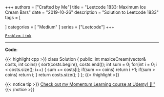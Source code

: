 
+++
authors = ["Crafted by Me"]
title = "Leetcode 1833: Maximum Ice Cream Bars"
date = "2019-10-26"
description = "Solution to Leetcode 1833"
tags = [
    
]
categories = [
    "Medium"
]
series = ["Leetcode"]
+++



[`Problem Link`](https://leetcode.com/problems/maximum-ice-cream-bars/description/)

---



**Code:**

{{< highlight cpp >}}
class Solution {
public:
    int maxIceCream(vector<int>& costs, int coins) {
        sort(costs.begin(), costs.end());
        int sum = 0;
        for(int i = 0; i < costs.size(); i++) {
            sum += costs[i];
            if(sum == coins)
                return i +1;
            if(sum > coins)
                return i;
        }
        return costs.size();
    }
};
{{< /highlight >}}



{{< notice tip >}}
[Check out my Momentum Learning course at Udemy! 🚀 "](https://www.udemy.com/course/blind-75-the-data-structures-and-algorithms-essentials/)
{{< /notice >}}


